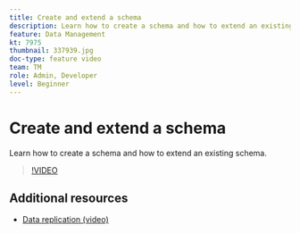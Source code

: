 ```yaml
---
title: Create and extend a schema
description: Learn how to create a schema and how to extend an existing schema.
feature: Data Management
kt: 7975
thumbnail: 337939.jpg
doc-type: feature video
team: TM
role: Admin, Developer
level: Beginner
---
```

# Create and extend a schema

Learn how to create a schema and how to extend an existing schema.

>[!VIDEO](https://video.tv.adobe.com/v/337939?quality=12)

## Additional resources

* [Data replication (video)](/help/data-management/data-replication.md)
